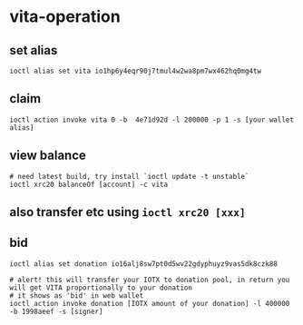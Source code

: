 # vita-operation

## set alias
```
ioctl alias set vita io1hp6y4eqr90j7tmul4w2wa8pm7wx462hq0mg4tw
```

##  claim
```
ioctl action invoke vita 0 -b  4e71d92d -l 200000 -p 1 -s [your wallet alias]
```

## view balance 

```
# need latest build, try install `ioctl update -t unstable`
ioctl xrc20 balanceOf [account] -c vita
```
## also transfer etc using `ioctl xrc20 [xxx]`

## bid 
```
ioctl alias set donation io16alj8sw7pt0d5wv22gdyphuyz9vas5dk8czk88

# alert! this will transfer your IOTX to donation pool, in return you will get VITA proportionally to your donation
# it shows as 'bid' in web wallet
ioctl action invoke donation [IOTX amount of your donation] -l 400000  -b 1998aeef -s [signer]

```
